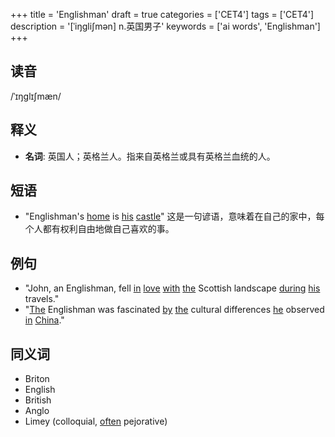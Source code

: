 +++
title = 'Englishman'
draft = true
categories = ['CET4']
tags = ['CET4']
description = '[ˈiŋgli∫mən] n.英国男子'
keywords = ['ai words', 'Englishman']
+++

## 读音
/ˈɪŋɡlɪʃmæn/

## 释义
- **名词**: 英国人；英格兰人。指来自英格兰或具有英格兰血统的人。

## 短语
- "Englishman's [home](/post/home/) is [his](/post/his/) [castle](/post/castle/)" 这是一句谚语，意味着在自己的家中，每个人都有权利自由地做自己喜欢的事。

## 例句
- "John, an Englishman, fell [in](/post/in/) [love](/post/love/) [with](/post/with/) [the](/post/the/) Scottish landscape [during](/post/during/) [his](/post/his/) travels."
- "[The](/post/the/) Englishman was fascinated [by](/post/by/) [the](/post/the/) cultural differences [he](/post/he/) observed [in](/post/in/) [China](/post/china/)."

## 同义词
- Briton
- English
- British
- Anglo
- Limey (colloquial, [often](/post/often/) pejorative)
